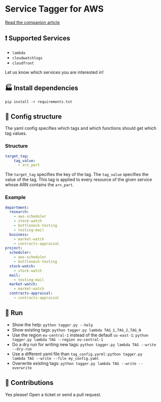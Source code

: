 # Service Tagger for AWS

[Read the companion article](https://bahr.dev/2020/01/03/efficient-resource-tagging/)

## :exclamation: Supported Services

* `lambda` 
* `cloudwatchlogs` 
* `cloudfront` 

Let us know which services you are interested in!

## :factory: Install dependencies

`pip install -r requirements.txt`

## :triangular_ruler: Config structure

The yaml config specifies which tags and which functions should get which tag values.

### Structure
```yaml
target_tag:
    tag_value:
      - arn_part
```

The `target_tag` specifies the key of the tag. The `tag_value` specifies the value of the tag. This tag is applied to every resource of the given service whose ARN contains the `arn_part`. 

### Example
```yaml
department:
  research:
    - aws-scheduler
    - stock-watch
    - bottleneck-testing
    - testing-mail
  business:
    - market-watch
    - contracts-appraisal
project:
  scheduler:
    - aws-scheduler
    - bottleneck-testing
  stock-watch:
    - stock-watch
  mail:
    - testing-mail
  market-watch:
    - market-watch
  contracts-appraisal:
    - contracts-appraisal
```

## :rocket: Run

* Show the help: `python tagger.py --help`
* Show existing tags: `python tagger.py lambda TAG_1,TAG_2,TAG_N`
* Use the region `eu-central-1` instead of the default `us-east-1`: `python tagger.py lambda TAG --region eu-central-1`
* Do a dry run for writing new tags: `python tagger.py lambda TAG --write --dry-run`
* Use a different yaml file than `tag_config.yarml`: `python tagger.py lambda TAG --write --file my_config.yaml`
* Overwrite existing tags: `python tagger.py lambda TAG --write --overwrite`

## :wrench: Contributions

Yes please! Open a ticket or send a pull request.
